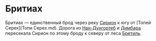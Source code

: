 # Бритиах

Бритиах — единственный брод через реку [Сирион](Сирион.md) к югу от
[Топей Серех](Топи Серех.md). Дорога из [Нан-Дунгортеб](Нан-Дургонтеб.md) и
[Димбара](Димбар.md) пересекала Сирион по этому броду к северу от леса
[Бретиль](Бретиль.md).
